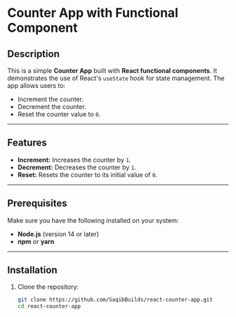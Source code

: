 # Counter App with Functional Component

## Description
This is a simple **Counter App** built with **React functional components**. It demonstrates the use of React's `useState` hook for state management. The app allows users to:
- Increment the counter.
- Decrement the counter.
- Reset the counter value to `0`.

---

## Features
- **Increment:** Increases the counter by `1`.
- **Decrement:** Decreases the counter by `1`.
- **Reset:** Resets the counter to its initial value of `0`.

---

## Prerequisites
Make sure you have the following installed on your system:
- **Node.js** (version 14 or later)
- **npm** or **yarn**

---

## Installation
1. Clone the repository:
   ```bash
   git clone https://github.com/SaqibBuilds/react-counter-app.git
   cd react-counter-app